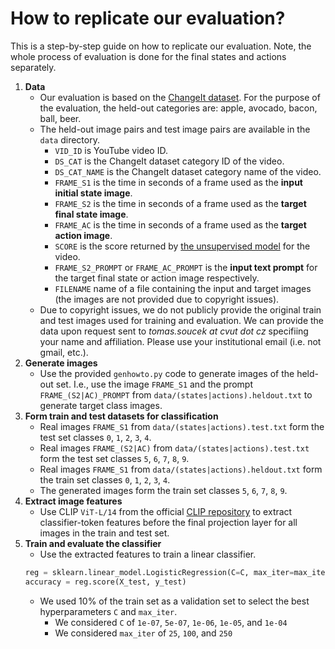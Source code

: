# How to replicate our evaluation?

This is a step-by-step guide on how to replicate our evaluation.
Note, the whole process of evaluation is done for the final states and actions separately.

1. **Data**
    - Our evaluation is based on the [ChangeIt dataset](https://github.com/soCzech/ChangeIt).
      For the purpose of the evaluation, the held-out categories are: apple, avocado, bacon, ball, beer.
    - The held-out image pairs and test image pairs are available in the `data` directory.
      - `VID_ID` is YouTube video ID.
      - `DS_CAT` is the ChangeIt dataset category ID of the video.
      - `DS_CAT_NAME` is the ChangeIt dataset category name of the video.
      - `FRAME_S1` is the time in seconds of a frame used as the **input initial state image**.
      - `FRAME_S2` is the time in seconds of a frame used as the **target final state image**.
      - `FRAME_AC` is the time in seconds of a frame used as the **target action image**.
      - `SCORE` is the score returned by [the unsupervised model](https://github.com/soCzech/MultiTaskObjectStates) for the video.
      - `FRAME_S2_PROMPT` or `FRAME_AC_PROMPT` is the **input text prompt** for the target final state or action image respectively.
      - `FILENAME` name of a file containing the input and target images (the images are not provided due to copyright issues).
    - Due to copyright issues, we do not publicly provide the original train and test images used for training and evaluation.
      We can provide the data upon request sent to *tomas.soucek at cvut dot cz* specifiing your name and affiliation.
      Please use your institutional email (i.e. not gmail, etc.).
2. **Generate images**
    - Use the provided `genhowto.py` code to generate images of the held-out set.
      I.e., use the image `FRAME_S1` and the prompt `FRAME_(S2|AC)_PROMPT` from `data/(states|actions).heldout.txt` to generate target class images.
3. **Form train and test datasets for classification**
    - Real images `FRAME_S1` from `data/(states|actions).test.txt` form the test set classes `0`, `1`, `2`, `3`, `4`.
    - Real images `FRAME_(S2|AC)` from `data/(states|actions).test.txt` form the test set classes `5`, `6`, `7`, `8`, `9`.
    - Real images `FRAME_S1` from `data/(states|actions).heldout.txt` form the train set classes `0`, `1`, `2`, `3`, `4`.
    - The generated images form the train set classes `5`, `6`, `7`, `8`, `9`.
4. **Extract image features**
   - Use CLIP `ViT-L/14` from the official [CLIP repository](https://github.com/openai/CLIP) to extract 
     classifier-token features before the final projection layer for all images in the train and test set.
5. **Train and evaluate the classifier**
   - Use the extracted features to train a linear classifier.
   ```python
   reg = sklearn.linear_model.LogisticRegression(C=C, max_iter=max_iter).fit(X, y)
   accuracy = reg.score(X_test, y_test)
   ```
   - We used 10% of the train set as a validation set to select the best hyperparameters `C` and `max_iter`.
     - We considered `C` of `1e-07`, `5e-07`, `1e-06`, `1e-05`, and `1e-04`
     - We considered `max_iter` of `25`, `100`, and `250`

